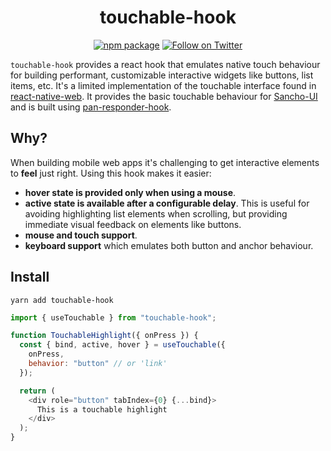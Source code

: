 <div align="center">
    
# touchable-hook
  
[![npm package](https://img.shields.io/npm/v/pan-responder-hook/latest.svg)](https://www.npmjs.com/package/pan-responder-hook)
[![Follow on Twitter](https://img.shields.io/twitter/follow/benmcmahen.svg?style=social&logo=twitter)](
https://twitter.com/intent/follow?screen_name=benmcmahen
)

</div>

`touchable-hook` provides a react hook that emulates native touch behaviour for building performant, customizable interactive widgets like buttons, list items, etc. It's a limited implementation of the touchable interface found in [react-native-web](https://github.com/necolas/react-native-web/). It provides the basic touchable behaviour for [Sancho-UI](https://github.com/bmcmahen/sancho) and is built using [pan-responder-hook](https://github.com/bmcmahen/pan-responder-hook).

## Why?

When building mobile web apps it's challenging to get interactive elements to **feel** just right. Using this hook makes it easier:

- **hover state is provided only when using a mouse**.
- **active state is available after a configurable delay**. This is useful for avoiding highlighting list elements when scrolling, but providing immediate visual feedback on elements like buttons.
- **mouse and touch support**.
- **keyboard support** which emulates both button and anchor behaviour.

## Install

```
yarn add touchable-hook
```

```js
import { useTouchable } from "touchable-hook";

function TouchableHighlight({ onPress }) {
  const { bind, active, hover } = useTouchable({
    onPress,
    behavior: "button" // or 'link'
  });

  return (
    <div role="button" tabIndex={0} {...bind}>
      This is a touchable highlight
    </div>
  );
}
```
